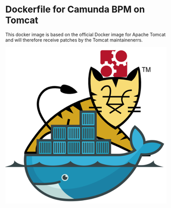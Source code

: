 # Dockerfile for Camunda BPM on Tomcat

This docker image is based on the official Docker image for Apache Tomcat and will therefore receive patches by the Tomcat maintainenerrs.

![Docker Tomcat Camunda BPM](docker-tomcat-camunda-bpm.png)
